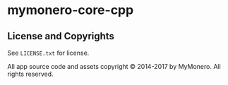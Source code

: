 # mymonero-core-cpp


## License and Copyrights

See `LICENSE.txt` for license.

All app source code and assets copyright © 2014-2017 by MyMonero. All rights reserved.
